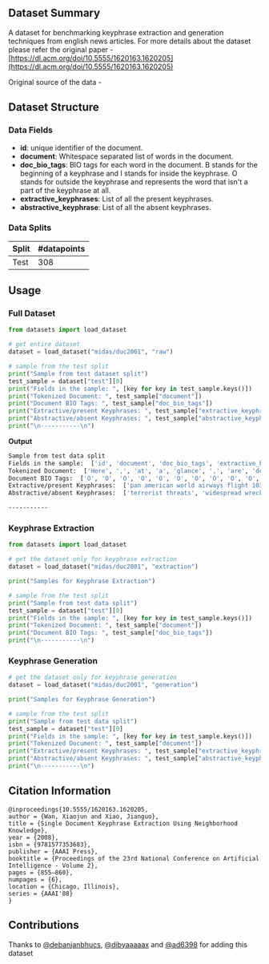 ## Dataset Summary

A dataset for benchmarking keyphrase extraction and generation techniques from english news articles. For more details about the dataset please refer the original paper - [https://dl.acm.org/doi/10.5555/1620163.1620205](https://dl.acm.org/doi/10.5555/1620163.1620205)

Original source of the data - []()


## Dataset Structure


### Data Fields

- **id**: unique identifier of the document.
- **document**: Whitespace separated list of words in the document.
- **doc_bio_tags**: BIO tags for each word in the document. B stands for the beginning of a keyphrase and I stands for inside the keyphrase. O stands for outside the keyphrase and represents the word that isn't a part of the keyphrase at all.
- **extractive_keyphrases**: List of all the present keyphrases.
- **abstractive_keyphrase**: List of all the absent keyphrases.


### Data Splits

|Split| #datapoints  |
|--|--|
| Test | 308 |


## Usage

### Full Dataset

```python
from datasets import load_dataset

# get entire dataset
dataset = load_dataset("midas/duc2001", "raw")

# sample from the test split
print("Sample from test dataset split")
test_sample = dataset["test"][0]
print("Fields in the sample: ", [key for key in test_sample.keys()])
print("Tokenized Document: ", test_sample["document"])
print("Document BIO Tags: ", test_sample["doc_bio_tags"])
print("Extractive/present Keyphrases: ", test_sample["extractive_keyphrases"])
print("Abstractive/absent Keyphrases: ", test_sample["abstractive_keyphrases"])
print("\n-----------\n")
```
**Output**

```bash
Sample from test data split
Fields in the sample:  ['id', 'document', 'doc_bio_tags', 'extractive_keyphrases', 'abstractive_keyphrases', 'other_metadata']
Tokenized Document:  ['Here', ',', 'at', 'a', 'glance', ',', 'are', 'developments', 'today', 'involving', 'the', 'crash', 'of', 'Pan', 'American', 'World', 'Airways', 'Flight', '103', 'Wednesday', 'night', 'in', 'Lockerbie', ',', 'Scotland', ',', 'that', 'killed', 'all', '259', 'people', 'aboard', 'and', 'more', 'than', '20', 'people', 'on', 'the', 'ground', ':']
Document BIO Tags:  ['O', 'O', 'O', 'O', 'O', 'O', 'O', 'O', 'O', 'O', 'O', 'B', 'O', 'B', 'I', 'I', 'I', 'I', 'I', 'O', 'O', 'O', 'B', 'O', 'O', 'O', 'O', 'O', 'O', 'O', 'O', 'O', 'O', 'O', 'O', 'O', 'O', 'O', 'O', 'O', 'O']
Extractive/present Keyphrases:  ['pan american world airways flight 103', 'crash', 'lockerbie']
Abstractive/absent Keyphrases:  ['terrorist threats', 'widespread wreckage', 'radical palestinian faction', 'terrorist bombing', 'bomb threat', 'sabotage']

-----------
```

### Keyphrase Extraction
```python
from datasets import load_dataset

# get the dataset only for keyphrase extraction
dataset = load_dataset("midas/duc2001", "extraction")

print("Samples for Keyphrase Extraction")

# sample from the test split
print("Sample from test data split")
test_sample = dataset["test"][0]
print("Fields in the sample: ", [key for key in test_sample.keys()])
print("Tokenized Document: ", test_sample["document"])
print("Document BIO Tags: ", test_sample["doc_bio_tags"])
print("\n-----------\n")
```

### Keyphrase Generation
```python
# get the dataset only for keyphrase generation
dataset = load_dataset("midas/duc2001", "generation")

print("Samples for Keyphrase Generation")

# sample from the test split
print("Sample from test data split")
test_sample = dataset["test"][0]
print("Fields in the sample: ", [key for key in test_sample.keys()])
print("Tokenized Document: ", test_sample["document"])
print("Extractive/present Keyphrases: ", test_sample["extractive_keyphrases"])
print("Abstractive/absent Keyphrases: ", test_sample["abstractive_keyphrases"])
print("\n-----------\n")
```

## Citation Information
```
@inproceedings{10.5555/1620163.1620205,
author = {Wan, Xiaojun and Xiao, Jianguo},
title = {Single Document Keyphrase Extraction Using Neighborhood Knowledge},
year = {2008},
isbn = {9781577353683},
publisher = {AAAI Press},
booktitle = {Proceedings of the 23rd National Conference on Artificial Intelligence - Volume 2},
pages = {855–860},
numpages = {6},
location = {Chicago, Illinois},
series = {AAAI'08}
}
```

## Contributions
Thanks to [@debanjanbhucs](https://github.com/debanjanbhucs), [@dibyaaaaax](https://github.com/dibyaaaaax) and [@ad6398](https://github.com/ad6398) for adding this dataset
